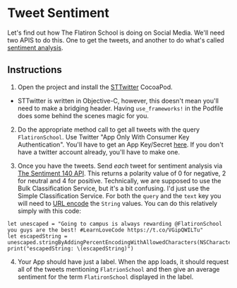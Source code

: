 

# Tweet Sentiment

Let's find out how The Flatiron School is doing on Social Media. We'll need two APIS to do this. One to get the tweets, and another to do what's called [sentiment analysis](http://en.wikipedia.org/wiki/Sentiment_analysis).

## Instructions

  1. Open the project and install the [STTwitter](https://github.com/nst/STTwitter) CocoaPod.
   - STTwitter is written in Objective-C, however, this doesn't mean you'll need to make a bridging header. Having `use_frameworks!` in the Podfile does some behind the scenes magic for you. 
   
  2. Do the appropriate method call to get all tweets with the query `FlatironSchool`. Use Twitter "App Only With Consumer Key Authentication". You'll have to get an App Key/Secret [here](https://apps.twitter.com/). If you don't have a twitter account already, you'll have to make one. 

  3. Once you have the tweets. Send _each_ tweet for sentiment analysis via [The Sentiment 140 API](http://help.sentiment140.com/api#TOC-Simple-Classification-Service-JSON-). This returns a polarity value of 0 for negative, 2 for neutral and 4 for positive. Technically, we are supposed to use the Bulk Classification Service, but it's a bit confusing. I'd just use the Simple Classification Service. For both the `query` and the `text` key you will need to [URL encode](http://en.wikipedia.org/wiki/Percent-encoding) the `String` values. You can do this relatively simply with this code:

  ```
  let unescaped = "Going to campus is always rewarding @FlatironSchool you guys are the best! #LearnLoveCode https://t.co/VGipQWILTu"
  let escapedString = unescaped.stringByAddingPercentEncodingWithAllowedCharacters(NSCharacterSet.URLHostAllowedCharacterSet())
  print("escapedString: \(escapedString)")
  ```

  4. Your App should have just a label. When the app loads, it should request all of the tweets mentioning `FlatrionSchool` and then give an average sentiment for the term `FlatironSchool` displayed in the label.